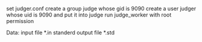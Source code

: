 set judger.conf
create a group judge whose gid is 9090
create a user judger whose uid is 9090 and put it into judge
run judge_worker with root permission

Data:
input file *.in
standerd output file *.std

